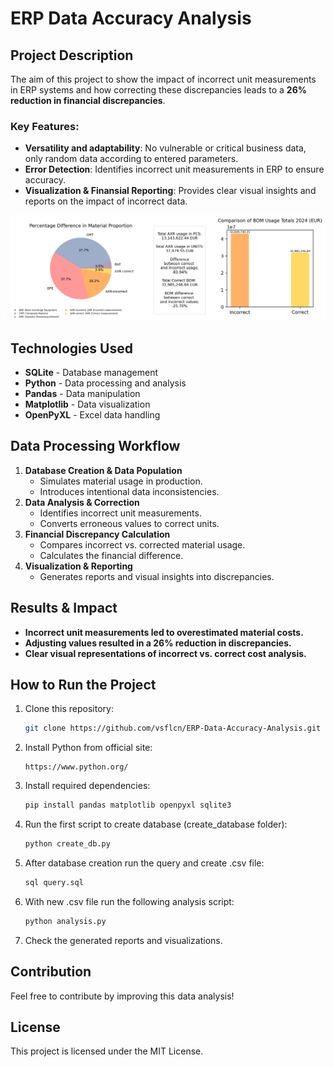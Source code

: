 # ERP Data Accuracy Analysis

## Project Description
The aim of this project to show the impact of incorrect unit measurements in ERP systems and how correcting these discrepancies leads to a **26% reduction in financial discrepancies**. 

### Key Features:
- **Versatility and adaptability**: No vulnerable or critical business data, only random data according to entered parameters.
- **Error Detection**: Identifies incorrect unit measurements in ERP to ensure accuracy.
- **Visualization & Finansial Reporting**: Provides clear visual insights and reports on the impact of incorrect data.
  
![BOM Analysis](BOM_Analysis.png)

## Technologies Used
- **SQLite** - Database management
- **Python** - Data processing and analysis
- **Pandas** - Data manipulation
- **Matplotlib** - Data visualization
- **OpenPyXL** - Excel data handling

## Data Processing Workflow
1. **Database Creation & Data Population**
   - Simulates material usage in production.
   - Introduces intentional data inconsistencies.
2. **Data Analysis & Correction**
   - Identifies incorrect unit measurements.
   - Converts erroneous values to correct units.
3. **Financial Discrepancy Calculation**
   - Compares incorrect vs. corrected material usage.
   - Calculates the financial difference.
4. **Visualization & Reporting**
   - Generates reports and visual insights into discrepancies.
   
## Results & Impact
- **Incorrect unit measurements led to overestimated material costs.**
- **Adjusting values resulted in a 26% reduction in discrepancies.**
- **Clear visual representations of incorrect vs. correct cost analysis.**

## How to Run the Project
1. Clone this repository:
   ```sh
   git clone https://github.com/vsflcn/ERP-Data-Accuracy-Analysis.git
   ```
2. Install Python from official site:
   ```
   https://www.python.org/
   ```
4. Install required dependencies:
   ```sh
   pip install pandas matplotlib openpyxl sqlite3
   ```
5. Run the first script to create database (create_database folder):
   ```sh
   python create_db.py
   ```
6. After database creation run the query and create .csv file:
   ```sh
   sql query.sql
   ```
7. With new .csv file run the following analysis script:
   ```sh
   python analysis.py
   ```
8. Check the generated reports and visualizations.

## Contribution
Feel free to contribute by improving this data analysis!

## License
This project is licensed under the MIT License.


